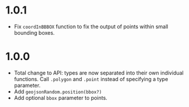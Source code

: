 # 1.0.1

- Fix `coordInBBBOX` function to fix the output of points within small bounding
  boxes.

# 1.0.0

- Total change to API: types are now separated into their own individual
  functions. Call `.polygon` and `.point` instead of specifying a type
  parameter.
- Add `geojsonRandom.position(bbox?)`
- Add optional `bbox` parameter to points.
